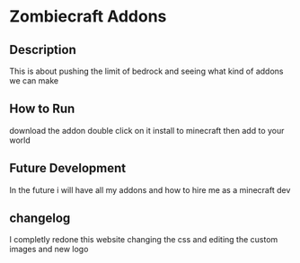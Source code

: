# Zombiecraft Addons

## Description
This is about pushing the limit of bedrock and seeing what kind of addons we can make

## How to Run
download the addon double click on it install to minecraft then add to your world

## Future Development
In the future i will have all my addons and how to hire me as a minecraft dev

## changelog
I completly redone this website changing the css and editing the custom images and new logo
